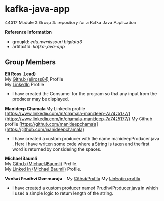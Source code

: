 # kafka-java-app
44517 Module 3 Group 3: repository for a Kafka Java Application

**Reference Information**
- groupId: *edu.nwmissouri.bigdata3*
- artifactId: *kafka-java-app*

## Group Members
**Eli Ross (Lead)**
<br />My [Github (eliross84)](https://github.com/eliross84) Profile
<br />My [LinkedIn](https://www.linkedin.com/in/eli-ross-4b409616b) Profile
- I have created the Consumer for the program so that any input from the producer may be displayed. 

**Manideep Chamala** 
My Linkedin profile [https://www.linkedin.com/in/chamala-manideep-7a7425177/](https://www.linkedin.com/in/chamala-manideep-7a7425177/)
My Github profile [https://github.com/manideepchamala](https://github.com/manideepchamala)
- I have created a custom producer with the name manideepProducer.java . Here i have written some code where a String is taken and the first word is returned by considering the spaces.

**Michael Baumli**  
My [Github (MichaelJBaumli)](https://github.com/MichaelJBaumli/) Profile.  
My [Linked In (Michael Baumli)](https://www.linkedin.com/in/michael-baumli-70a51b4/) Profile.

**Venkat Prudhvi Dommaraju** -
My [GithubProfile](https://github.com/prudhvi15)
My [Linkedin profile](https://www.linkedin.com/in/venkat-prudhvi-dommaraju-188720186/)
- I have created a custom producer named PrudhviProducer.java in which I used a simple logic to return length of the string.

